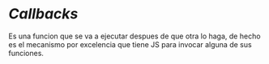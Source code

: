 # *Callbacks*

Es una funcion que se va a ejecutar despues de que otra lo haga, de hecho es el mecanismo por excelencia que tiene JS para invocar alguna de sus funciones.